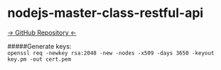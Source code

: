 # nodejs-master-class-restful-api

[-> GitHub Repository <-](https://github.com/ezalivadnyi/nodejs-master-class-restful-api)

#####Generate keys:  
```openssl req -newkey rsa:2048 -new -nodes -x509 -days 3650 -keyout key.pm -out cert.pem```  
